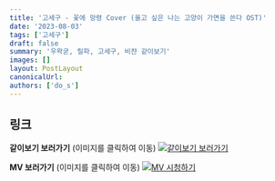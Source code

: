 ```yaml
---
title: '고세구 - 꽃에 망령 Cover (울고 싶은 나는 고양이 가면을 쓴다 OST)'
date: '2023-08-03'
tags: ['고세구']
draft: false
summary: '우왁굳, 릴파, 고세구, 비챤 같이보기'
images: []
layout: PostLayout
canonicalUrl:
authors: ['do_s']
---
```


## 링크

**같이보기 보러가기** (이미지를 클릭하여 이동)
[![같이보기 보러가기](../static/images/logo.png)](https://cafe.naver.com/steamindiegame/12290705)

**MV 보러가기** (이미지를 클릭하여 이동)
[![MV 시청하기](https://i.ytimg.com/vi/BMywKiOgT90/maxresdefault.jpg)](https://youtu.be/BMywKiOgT90)
